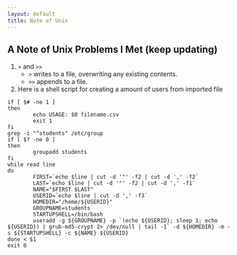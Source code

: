 ```yaml
---
layout: default
title: Note of Unix
---  
```


## A Note of Unix Problems I Met (keep updating)	  
1. `>` and `>>`
    *	`>` writes to a file, overwriting any existing contents.	 
    *	`>>` appends to a file.
2. Here is a shell script for creating a amount of users from imported file  
```#!/bin/bash  
if [ $# -ne 1 ]  
then    
        echo USAGE: $0 filename.csv  
        exit 1  
fi  
grep -i "^students" /etc/group
if [ $? -ne 0 ]
then
        groupadd students
fi
while read line  
do  
        FIRST=`echo $line | cut -d '"' -f2 | cut -d ',' -f2`  
        LAST=`echo $line | cut -d '"' -f2 | cut -d ',' -f1`  
        NAME="$FIRST $LAST"  
        USERID=`echo $line | cut -d ',' -f3`  
        HOMEDIR="/home/${USERID}"  
        GROUPNAME=students  
        STARTUPSHELL=/bin/bash  
        useradd -g ${GROUPNAME} -p `(echo ${USERID}; sleep 1; echo ${USERID}) | grub-md5-crypt 2> /dev/null | tail -1` -d ${HOMEDIR} -m -s ${STARTUPSHELL} -c ${NAME} ${USERID}  
done < $1  
exit 0
```